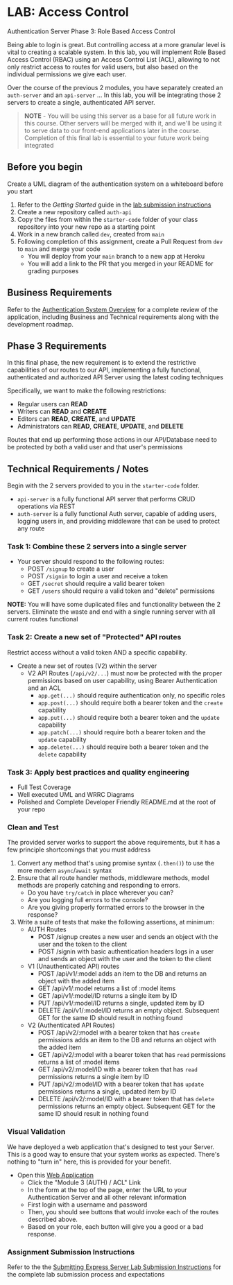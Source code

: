 # LAB: Access Control

Authentication Server Phase 3: Role Based Access Control

Being able to login is great. But controlling access at a more granular level is vital to creating a scalable system. In this lab, you will implement Role Based Access Control (RBAC) using an Access Control List (ACL), allowing to not only restrict access to routes for valid users, but also based on the individual permissions we give each user.

Over the course of the previous 2 modules, you have separately created an `auth-server` and an `api-server` ... In this lab, you will be integrating those 2 servers to create a single, authenticated API server.

> **NOTE** - You will be using this server as a base for all future work in this course. Other servers will be merged with it, and we'll be using it to serve data to our front-end applications later in the course. Completion of this final lab is essential to your future work being integrated

## Before you begin

Create a UML diagram of the authentication system on a whiteboard before you start

1. Refer to the *Getting Started* guide  in the [lab submission instructions](../../../reference/submission-instructions/labs/README.md)
1. Create a new repository called `auth-api`
1. Copy the files from within the `starter-code` folder of your class repository into your new repo as a starting point
1. Work in a new branch called `dev`, created from `main`
1. Following completion of this assignment, create a Pull Request from `dev` to `main` and merge your code
   - You will deploy from your `main` branch to a new app at Heroku
   - You will add a link to the PR that you merged in your README for grading purposes

## Business Requirements

Refer to the [Authentication System Overview](../../apps-and-libraries/auth-server/README.md) for a complete review of the application, including Business and Technical requirements along with the development roadmap.

## Phase 3 Requirements

In this final phase, the new requirement is to extend the restrictive capabilities of our routes to our API, implementing a fully functional, authenticated and authorized API Server using the latest coding techniques

Specifically, we want to make the following restrictions:

- Regular users can **READ**
- Writers can **READ** and **CREATE**
- Editors can **READ**, **CREATE**, and **UPDATE**
- Administrators can **READ**, **CREATE**, **UPDATE**, and **DELETE**

Routes that end up performing those actions in our API/Database need to be protected by both a valid user and that user's permissions

## Technical Requirements / Notes

Begin with the 2 servers provided to you in the `starter-code` folder.

- `api-server` is a fully functional API server that performs CRUD operations via REST
- `auth-server` is a fully functional Auth server, capable of adding users, logging users in, and providing middleware that can be used to protect any route

### Task 1: Combine these 2 servers into a single server

- Your server should respond to the following routes:
  - POST `/signup` to create a user
  - POST `/signin` to login a user and receive a token
  - GET `/secret` should require a valid bearer token
  - GET `/users` should require a valid token and "delete" permissions

**NOTE:** You will have some duplicated files and functionality between the 2 servers. Eliminate the waste and end with a single running server with all current routes functional

### Task 2: Create a new set of "Protected" API routes

Restrict access without a valid token AND a specific capability.

- Create a new set of routes (V2) within the server
  - V2 API Routes (`/api/v2/...`) must now be protected with the proper permissions based on user capability, using Bearer Authentication and an ACL
    - `app.get(...)` should require authentication only, no specific roles
    - `app.post(...)` should require both a bearer token and the `create` capability
    - `app.put(...)` should require both a bearer token and the `update` capability
    - `app.patch(...)` should require both a bearer token and the `update` capability
    - `app.delete(...)` should require both a bearer token and the `delete` capability

### Task 3: Apply best practices and quality engineering

- Full Test Coverage
- Well executed UML and WRRC Diagrams
- Polished and Complete Developer Friendly README.md at the root of your repo

### Clean and Test

The provided server works to support the above requirements, but it has a few principle shortcomings that you must address

1. Convert any method that's using promise syntax (`.then()`) to use the more modern `async`/`await` syntax
1. Ensure that all route handler methods, middleware methods, model methods are properly catching and responding to errors.
   - Do you have `try/catch` in place wherever you can?
   - Are you logging full errors to the console?
   - Are you giving properly formatted errors to the browser in the response?
1. Write a suite of tests that make the following assertions, at minimum:
   - AUTH Routes
     - POST /signup creates a new user and sends an object with the user and the token to the client
     - POST /signin with basic authentication headers logs in a user and sends an object with the user and the token to the client
   - V1 (Unauthenticated API) routes
     - POST /api/v1/:model adds an item to the DB and returns an object with the added item
     - GET /api/v1/:model returns a list of :model items
     - GET /api/v1/:model/ID returns a single item by ID
     - PUT /api/v1/:model/ID returns a single, updated item by ID
     - DELETE /api/v1/:model/ID returns an empty object. Subsequent GET for the same ID should result in nothing found
   - V2 (Authenticated API Routes)
     - POST /api/v2/:model with a bearer token that has `create` permissions adds an item to the DB and returns an object with the added item
     - GET /api/v2/:model with a bearer token that has `read` permissions returns a list of :model items
     - GET /api/v2/:model/ID with a bearer token that has `read` permissions returns a single item by ID
     - PUT /api/v2/:model/ID with a bearer token that has `update` permissions returns a single, updated item by ID
     - DELETE /api/v2/:model/ID with a bearer token that has `delete` permissions returns an empty object. Subsequent GET for the same ID should result in nothing found

### Visual Validation

We have deployed a web application that's designed to test your Server. This is a good way to ensure that your system works as expected. There's nothing to "turn in" here, this is provided for your benefit.

- Open this [Web Application](https://javascript-401.netlify.app/)
  - Click the "Module 3 (AUTH) / ACL" Link
  - In the form at the top of the page, enter the URL to your Authentication Server and all other relevant information
  - First login with a username and password
  - Then, you should see buttons that would invoke each of the routes described above.
  - Based on your role, each button will give you a good or a bad response.

### Assignment Submission Instructions

Refer to the the [Submitting Express Server Lab Submission Instructions](../../../reference/submission-instructions/labs/express-servers.md) for the complete lab submission process and expectations

